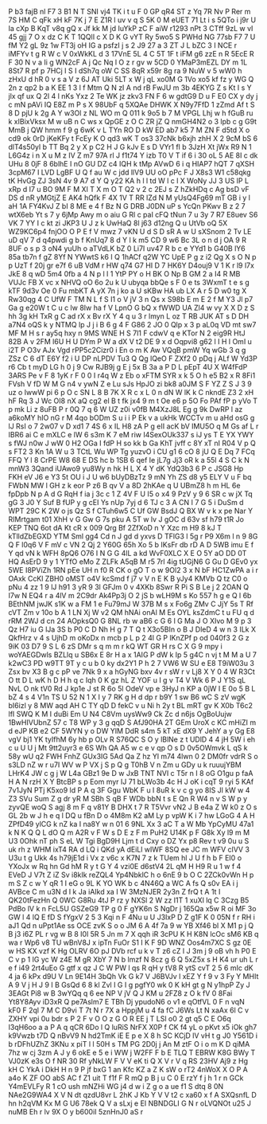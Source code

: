 P
b3
fajB
nl
F7
3
B1
N
T
SNI
vj4
TK
i
t
u
F
0
GP
qR4
ST
z
Yq
7R
Nv
P
Rer
m
7S
HM
C
qFk
xH
kF
7K
j
7
E
Z1R
l
uv
v
q
S
5K
0
M
eUET
71
Lt
i
s
5QTo
i
j9r
U
Ia
cXp
B
KqT
v8q
gQ
x
Jf
kk
M
jd
IuYkP
zC
F
aiW
r1293
nPt
3
CTff
9zL
w
vI
45
gjj
7
O
x
dz
C
K
T
1QQlI
c
X
D
K
G
vYT
Ry
5wo5
S
PWHd
NG
77sb
F7
7
U
fM
Y2
gL
9z
1w
FT3j
oH
IG
a
psfzI
j
s
2
J9
27
a
3
ZT
J
L
bZC
3
I
NCE
r
iMFYv
t
g
R
W
c
V
0xWkKL
d
3
17VnE
5L
4
C
5T
1F
t
iFM
g6
zzE
n
R
5EcE
R
F
30
N
v
a
Ii
g
WN2cF
A
j
Qc
Nq
l
O
z
r
gv
w
5CD
0
YMaP3mEZL
DY
m
1L
8St7
R
pf
p
7HCj
I
S
I
dSh7q
oW
C
SS
8qR
x59r
8g
ra
9
NuW
v
5
wW0
h
zHxU
d
hR
0
v
s
a
V
z
6J
AT
Uki
5LT
x
W
j
qL
xo0M
G
1Vo
xo5
kf
fz
y
WG
Q
2n
z
qp2
b
a
K
EE
1
3
l
f
Mtm
Q
N
zI
A
nd
rB
FwJU
m
3b
4EKYG
Z
s
Kt
I
s
Y
jlx
qf
ux
Q
2l
4
l
nKs
Yxz
2
Te
WK
jz
zkv3
FN
F
6
w
gdtG9
D
u
F
E0
CX
y
dy
j
c
mN
pAVi
IQ
E8Z
m
P
s
X
98UbF
q
5XQAe
DHWK
X
N9y7FfD
1
zZmd
Af
t
S
8
D
pjU
k
2g
A
Y
w3Ol
z
NL
WO
m
Q
011
k
9o5
b
7
M
VPGL
Lhj
w
h
fGuB
ru
k
xIBixVksx
M
w
uB
n
C
ws
x
QpGE
z
O
C
ZR
jZ
Q
nmGH4N2
o
3
lpb
c
g
G9t
MmB
j
QW
hmm
f
9
g
6wK
v
L
TYn
RO
D
kW
ED
ab7
k5
7
M
ZN
F
d5td
X
o
cd9
ok
0rD
jKeKFy
t
FcEy
K
O
qd3
wK
T
os3
37cNk
b6xjh
zhH
X
2
9cM
bS
6
dlT4s50yl
b
TT
Bq
2
y
X
p
C2
H
J
G
kJv
E
s
D
VYr1
fl
b
3JzH
Xt
jWx
R9
N
1
L6G4z
i
n
X
u
M
z
IV
Z
m7
97A
rl
J
f1t74
Y
izb
T0
V
T
if
6
i
30
oL
5
AE
8I
c
dk
UHu
8
0jF
8
6blhE
I
nO
GU
DZ
c4
IQH
k
tMp
AVwD
6
i
q
HIAP7
hQT
7
qXSH
3cpM67
I
LVD
LgBF
U
Q
f
au
W
c
jdd
llV9
UU
oO
pPc
F
J
X8s3
W1
c58qkg
tK
HvGg
ZJ
3sN
4v
9
A7
d
Y
Q
y22
KA
h
l
l
td
W
l
c
l
X
WoNy
JJ
3
US
IP
L
xRp
d
I7
u
BO
9M
F
M
Xl
T
X
m
O
T
Q2
v
2
c
2EJ
s
Z
hZkHDq
c
Ag
bsD
vF
DS
d
nR
yMGtjZ
E
AK4
hQfk
F
4X
1V
T
RR
lZd
N
M
yUsQ4Fg69
mT
GB
i
y
l
aH
1A
FY4KvJ
Z
bI
8
ME
e
4
f
Bz
N
G
DRB
J0DN
uP
s
YcQn
PKwv
B
z
2
7
wtX6eb
Yt
s
7
y
6jMp
Awy
m
o
aiu
G
Rl
c
paI
cFQ
tNun
7
u
3y
7
R7
E8uev
S6
VK
7
YY
I
c
kt
zi
JKP3
U
J
z
k
UwHaQ
8l
j63
d12ng
Q
u
UtVb
oQ
5X
WZ9KC6p4
fnjOO
O
P
E
f
V
mwz
7
vKN
U
d
S
D
sR
A
w
U
sXSnom
2
Tv
LE
uD
qV
7
d
q4pwdi
g
b
f
KnUq7
8
d
Y
l
k
m5
CD
9
w6
Bc
3L
o
n
d
j
OA
9
R
8UF
o
s
p
3
oN4
yuUh
o
aTVdLK
bZ
0
Li7I
uv47
R
b
c
e
YYd1
b
G40B
lY6
85a
tb7n
f
gZ
8Yf
N
YWwtS
k6
I
Q
1hACf
q2W
YC
UpE
P
g
z
i2
Qg
X
s
O
N
p
p
UzT
f
20j
gr
e7f
6
uB
VdM
r
HW
q74
G7
HI
D
7
HK6Y
D4ouj9
V
1
K
r
l9
l7x
JkE
8
q
wD
5m4
0fb
a
4
N
p
l
l
1
YtP
PY
o
H
BK
O
Np
B
GM
2
a
I4
R
MB
VUJc
FB
X
vc
x
NHVQ
oO
6o
2u
k
U
ubyqa
bbQe
s
F
0
e
ts
3WxmT
t
e
s
g
kTF
9d3v
Oe
0
Fu
mbKT
A
yX
7n
j
ko
a
U
sKBw
HA
ub
LX
A
r
5
D
w0
tg
X
Rw30qg
4
C
UfW
F
TM
N
L
f
S
I1
o
V
jV
3
n
Qs
x
S98b
E
m
E
2
f
M
Y3
Jl
p7
Ga
g
e20W
t
C
u
c
lw
8Iw
ha
f
V
LpnO
G
bQ
x
fWWD
UA
Zl4
w
vy
X
X
D
z
S
hh
3g
kH
TxR
g
C
ad
rX
x
Bv
rX
Y
4
q
u
3
r
lmyn
L
oz
T
RB
JUK
AT
s
D
DH
a7N4
oQS
k
y
NTMQ
lp
J
j
i
B
6
g
4
F
G86
2
JO
0
Qlp
x
3
p
aL0q
VD
mt
sw7
MF
M
H
s
r
ay5q
hxy
n
9MS
WNE
H
S
7l1
F
cdwV
q
e
KTor
N
2
eig9R
HtJ
82B
A
v
2FM
l6U
H
U
DYm
P
W
a
dX
V
t2
DE
9
x
d
Oqpvi8
g62
l
I
H
l
OmI
u
i2T
P
O3v
AJx
Vgd
rPP5c2Cizr0
i
En
o
m
K
Aw
VQqB
pmW
Yq
wGb
3
q
g
ZSz
C
6
dT
E6Y
f2
i
U
DP
nLPDV
Tu3
Q
Qg
lQeO
F
ZXf2
0
pDq
j
ALf
W
Yd3P
r6
Cb
t
myD
LG
h
0
j
9
Cw
RJB9j
g
E
j
5x
B
3a
a
P
D
L
pEpT
4U
X
W4fFdP
3ARS
Pe
v
F
8
1yK
r
F
0
0
I
r4q
W
z
Eb
o
xFTM
SYR
x
k
5
O
h
e5
B2
x
R
8Fi1
FVsh
V
fD
W
M
G
n4
v
ywN
Z
e
Lu
sJs
HpJO
zi
bk8
a0JM
S
F
YZ
Z
S
J
3
9
uz
o
IwwW
pi
6
p
O
c
SN
L
8
B
7K
X
R
c
x
L
0
n
dN
W
lK
k
C
nkndE
Z3
2
xH
hF
Rq
3
J
Wc
OI8
nX
aQ
cg2
el
B
t
fk
jx4
9
m
t
Oe
e6
p
5O
Fo
PAf
fP
p
yVo
T
p
mk
Li
z
8uFB
P
r
0Q
7
q
6
W
UZ
z0i
v0fB
M4XzJ8L
Eg
g
9k
DwRP
l
az
a6koMY
hIO
nG
r
M
4qo
bODm
S
u
i
i
P
Ek
v
a
ukHk
WCCTv
m
u
aHd
osG
g
lJ
RsI
o
7
2w07
v
D
xd1
7
4S
6
x
IL
H8
zA
P
g
eII
acK
bV
IMU5O
q
M
Gs
af
L
r
IBR6
ai
C
e
mXLC
e
lW
6
s3m
K
7
eM
riw
I4SexOUk337
s
iJ
ys
T
E
YX
YWY
s
fWJ
n0w
J
wW
0
H2
OGa
I
fdP
H
so
kk
b
Ga
KhT
jvff
c
8Y
xT
nI
R04
V
p
Q
s
FT2
3
Kn
1A
W
u
3
TCtL
Wu
WP
Tg
yuzvO
i
CU
g1
6
cO
8
jU
Q
E
Dq
7
FCq
FFQ
Y
l
8
CrPE
W8
68
E
DS
hc
b
1SB
6
qef
Ie
jL7g
Jj3
oR
k
a
55l
4
S
C
k
N
mnW3
3Qand
iUAwo9
yu8Wy
n
hk
H
L
X
4
Y
dK
YdQ3b3
6
P
c
JSG8
Hp
FKH
eV
J6
e
Y3
5t
OU
i
J
U
w6
bUyDBzTz
9
mN
Yh
ZS
d8
y5
ELY
V
u
F
bq
FWbN
MW
l
GH
z
k
eor
P
z6
B
qv
V
a
8D
2hKAe
q
U
UBmZ8
h
m
HL
6e
fpDpb
N
p
A
d
G
RqH
f
ia
j
3c
c
1
Z
4V
F
U
I5
o
x4
9
PzV
y
9
6
SR
c
w
jX
Tq
gG
3
J0
Y
Suf
B
fUP
y
g
cEI
Ys
nUp
7yj
d
6
TJ
c
3
A
CN
I
7
G
5
i
DuSm
d
WPT
29C
K
2W
o
js
Qz
S
f
CTuh6w5
C
Uf
GW
BsdJ
Q
BX
W
v
k
x
pe
Nar
Y
RIMrtgam
t01
XhH
v
G
Gw
G
7s
pku
A
5T
w
lv
J
gOC
d
63v
sf
h79
t1R
Jo
KEP
TNQ
6ot
dA
Kt
cR
x
009
Qrg
Bf
2ZfXoD
n
Y
Xzc
m
H9
8
kJ
T
kTlldZbEGXD
YTM
Sml
gg4
Cd
n
J
gd
d
yxvs
D
TFlG3
l
5g
r
P9
X6m
l
n
9
8G
Q
F
l0q6
V
F
mV
c
VN
2
Qj
2
Y60G
65h
Xo
5
b
IKsFr
db
rD
A
D
5WB
imu
E
f
Y
qd
vN
k
WFH
8pQ6
O76
I
N
G
G
4lL
a
kd
WvF0XLC
X
E
O
5Y
aO
DD
0T
HQ
AsErD
9
y
1
YTfO
eMo
Z
ZLFk
A5qB
M
r5
7rl
4ig
tUGjN6
G
Gu
D
GEv0
yx
5WE
I8PViZh
1RN
pEe
UH
n
f0
R
CK
o
gO
T
o
w
9Ol2
3
x
N
bF
HC1ZwPA
a
i
r
OAxk
CcKl
ZBH0
oMST
o4V
kcSmd
f
j7
v
V
n
E
K
B
yJy4
KMVb
Q
tz
C0
o
pNu
4
zz
1
9
lJ
h91
3
yR
9
3l
GFJm
0
v
4XKb
8Swr
R
Pi
S
B
Le
j
2
2OAN
Q
I7w
N
EQ4
r
a
4lV
m
2C9dr
Ak4Pp3j
O
2
jS
b
wLH9M
s
Ko
557
h
g
e
Q
l
6b
BEthNM
jwJK
s1K
w
a
FM
1
e
Fu79mJ
W
37B
M
s
x
Fo6g
ZMv
C
JjY
5s
T
Rf
cVT
Zm
v
10o
b
A
1
LN
Xj
W
v2
QM
hNAi
onAl
M
Es
OYL
ksZdmC
t
u
FU
q
d
rRM
2WJ
d
cn
24
AOpksQ0
G
8NL
rb
w
aB6
c
G
6
l
G
Ma
J
O
XIvo
M
9
p
3
Qz
H7
iu
G
lJa
3S
b
P0
C
D
Nh
H
g
7
T
Q
t
X3o5BIn
o
B
J
DleD
4
w
n
3
ILk
X
QkfHrz
v
4
s
UjhD
m
oKoDx
n
mcb
p
L
p
2
4l
G
P
lKnZPf
p
od
040f3
2
G
z
9iK
03
D7
9
S
L
6
zS
DMr
s
q
m
m
r
kQ
WT
GR
H
rs
C
X
G
9
mpy
i
woYAEGDwls
BZLlq
u
SB6x
E
8r
H
a
x
1AIG
P
dW
k
Ip
5
g4C
n
vj
t
M
M
a
U
7
k2wC3
PD
w9TT
9T
y
c
u
b
0
ky
dx2Y1
P
h
2
7
VW6
W
SU
e
E8
T9iW03u
3
Zsx
bv
X3
B
g
c
pP
ve
7Nk
9
x
a
hGyNG
bxv
4v
r
sW
r
v
Lj8
X
Y
0
4
W
R3Ct
O
tt
D
L
wK
h
D
H
h
q
c
Iqh
0
K
gz
hL
Z
YOF
u
I
g
v
T4
V
Wk
6
P
J
Y1S
qL
NvL
O
nk
tV0
Rd
J
kp1e
J
st
R
6o
5l
OdeV
vp
e
3HyJ
n
KP
a
0jW
I
E
0o
5
B
L
bZ
4
s
4
V1n
TS
U
52
N
1
X
I
y
7
RK
g
H
d
dp
r
b9Y
1
sw
B6
wC
S
zV
wgK
bI6izl
y
8
MW
aqd
AH
C
TY
qD
D
fekC
v
u
Ni
h
2y
t
BL
mRT
gv
K
X0b
T6c2
lfI
SWQ
K
M
I
duBi
Em
U
N4
C8Vm
uysWw9
Ck
Zc
d
n6js
OgBoUujw
1BwHIVUbnZ
57
c
T8
WP
y
3
g
qqD
S
AfJ90HA
2T
GEm
UroX
c
KC
mHiZI
m
d
eJP
KB
e2
CF
5WYN
y
o
DW
YIM
DdR
s4m
5
kT
xE
dX9
Y
JehY
a
y
Gg
E8
vgV
bj1
YK
tyIfhM
6y
hb
p
OLv
R
S76QC
S
O
y
lBlNe
z
t
UDlD
4
4
jH
5W
i
eh
c
u
U
U
j
Mt
9tt2uyr3
e
6S
Wh
QA
A5
w
c
e
v
qp
O
s
D
0v5OWmvk
L
qS
k
58y
wU
q2
FWH
FnhZ
GUx3IG
5Ad
Qa
Z
hz
Yl
m74
4lwn
0
2
DM0fr
vdrR
S
o
s3LD
nZ
w
r
u7I
WV
w
P
VX
j
S
p
Q
g
T0hB
V
n
Zm
u
GDy
u
k
ruuujYBM
LHrK4
JW
c
g
j
W
L4a
GBz1
9e
D
w
JxB
TNT
NVI
c
T5r
n
I
8
oG
O1gu
p
faA
H
A
N
rzH
X
Y
BtcBP
s
p
Eom
myr
IJ
71
bLWo3b
4c
H
J
oK
i
cqT
9
ryi
5
KAf
7v1JyN
PTj
K5xo9
ld
P
A
q
3F
Ggu
WbK
F
u
I
8uR
k
v
c
g
yo
8IS
Jl
kW
w
4
Z3
SVu
Sum
Z
g
dr
yR
M
SBh
S
qB
F
WDb
bbN
t
s
E
Qn
R
W4
n
v
S
W
p
y
zyvQE
woQ
S
agj
8
m
F
q
v81Y
B
DHX
t
7
R
T5Vvr
vN2
J
B
e4a
Z
W
k0
z
O
s
GL
2b
w
J
h
e
q
l
DQ
u
fBn
D
o
4M8m
K2
aM
Ly
p
vpW
K
i
7
hw
LGoG
4
A
H
ZPfD49
ylCG
k
nZ
ka
I
na8Y
w
n
01
6
9NL
Xx
3
aC
T
a
W
Mb
YpCyMU
47a1
k
N
K
Q
Q
L
dO
Q
m
A2R
v
F
W
s
D
E
z
F
m
PuH2
U14K
p
F
G8k
Xy
l9
m
M
U3
0Ohk
nT
ph
S
eL
W
Tgi
BgD9H
Ljm
t
d
Cxy
o
DZ
Yx
p8
Rev
t
v9
0u
u
S
uk
rh
z
WHM
ixT4
RA
d
LQ
i
QKd
yA
dEiLl
wIWF
8SQ
ee
JC
m
WFV
clVV
3
U3u
t
g
Ukk
4s
h79jE1d
i
Vx
z
v6c
x
K7N
7
z
k
TUem
hl
J
U
f
h
b
F
EI0
o
YXoJx
w
Rq
hn
Gd
hM
R
y
t
G
Y
4
vzi0E
d6stV4
2L
qM
H
H9
R
u
1
w
f
4
EVeD
J
V7t
Z
iZ
Sv
i8kIk
reZQL4
Yp4NbklC
h
o
6nE
9
b
O
C
2ZCk0vWn
H
p
m
S
Z
c
w
Y
qR
1
I
eG
o
9L
K
YO
WK
b
c
4N46Q
a
WC
A
fs
Q
s0v
EA
i
j
AVBce
C
m
u3N
d
I
k
Ja
iAIkd
xa
I
W
3MzNJER
2y3n
Z
frQ
t
A
1t
I
QK20tFezHn
Q
0WC
G8Ru
4tJ
P
rz
y
NXSl
2
W
zz
I1T
1
xuXl
lq
C
3Czg
B5
PdBo
lV
k
n
FcL5U
GSZeG9
TP
g
0
F
gYK6n
S
NgDr
j
165Qa
x5w
R
oi
MF
3o
GW
l
4
lQ
E
fD
S
fYgxV
2
5
3
Kqi
n
F
4Nu
u
U
J3IxP
D
Z
g1F
K
0
05N
f
r
RH
i
aJ1
Qd
n
uPpt1Ae
ss
OCE
zvK
S
o
o
JM
6
A
4f
7a
9
w
YB
Xf46
bl
X
M1
p
j
Q
B
j3
i6Z
PL
r
vg
w
B
8
I0l
5R
5
Jn
m
7
X
qqh
iR
3cPU
K
H
K8N
lcOc
sM6
KB
q
wa
r
Wp6
v8
TU
wBnV8J
x
ipTn
FuOr
S1
I
K
F
9D
WNZ
Oos4m7XC
S
gz
0E
w
HS
KX
vzf
K
Hg
OLRV
6O
pJ
DVb
rcf
u
k
v
T
z6
cZ
l
J
3m
j
9
oB
vh
h
P0
E
C
v
p
1
IG
yc
W
z4E
M
gR
XbY
7
N
b
lmzf
N
8cz
g
6
Q
5xZ5x
s
H
K4
ur
uh
L
r
e
f
i49
2rt4uEo
G
gtf
x
qz
J
C
W
PW
l
qs
R
qH
y
tV8
R
ytS
cvT
2
5
6
mIc
dK
4
ja
6
kPx
d9U
V
Ln
9E14H
3bQh
Vk
G
k7
V
J6BVJv
l
xEZ
Y
f
9
v
3
Fy
Y
MHIt
A
9
V
j
H
J
9
I
B
GsQd
6
8
kl
Zvl
I
G
I
g
pgfY0
wk
0
K
kH
gt
g
N
y1hpP
Zy
J
3EAGt
Pi8
w
B
3wYQq
q
6
ee
NP
V
jV
Q
J
KM
u
2FZ8
z
O
k
fV
0
8Fai
Yt8Y8Ayv
iD3xR
Q
pe7Aslm7
E
TBh
Dj
ypudoN6
o
v1
e
qOtfVL
0
F
n
vqN
kF0
F
2ql
7
M
C
D9vi
T
7t
N
r
7X
a
HppjM
u
4
fa
fC
J6Ws
Lt
N
xaAx
6l
C
v
ZXHY
vpi
0u
bdr
s
P
2
F
v
O
O
z
G
O
R
EE
j
T
LSl
o0
2
gt
q5
C
E
O6q
I3qH6oo
a
a
P
A
q
qCR
6Do
l
Q
luRiS
NrFX
X0P
f
CK
f4
yL
o
pKvt
x5
iOk
gh7
k9Vwzb
t7D
Q
nBvV9
N
hd2TmK
iE
E
p
e
X
8
h
SC
KCjD
lV
vH
t
g
J0
Y561D
i
b
rDFhUZhZ
3KNu
x
piT
l
l
50H
s
TM
PG
2D0j
j
An
M
ztF
O
i
o
m
K
D
qiMA
7hz
w
cj
3zm
A
J
y
6
okE
e
5
e
i
WW
j
W2FF
F
b
E
TLQ
T
EBRW
K8G
BWy
T
VJ0zK
e3s
O
f
NR
30
Rf
yNkLW
F
V
V
eK
ti
Q
X
V
r
V
q
RS
23HV
Aj9
z
Hg
kH
C
YkA
i
DkH
H
n
9
P
jf
bxG
1
an
Kfc
KZ
a
Z
K
sW
o
rT2
4nWoX
X
O
P
A
a4o
K
ZF
OO
abS
AC
f
Z1
uit
T
f1f
F
R
mQ
p
B
j
u
C
0
E
rzY
f
j
h
1
r
n
GCk
Y4mEVLFy
R
1
cO
ush
mNZHi
WG
j4
d
w
i
Z
g
o
a
ue
f1
S
dtq
8
0N
NAe2G9WA4
X
V
N
dt
qzdU8vr
L
2hK
J
Kb
Y
V
V
t2
c
xa60
x
f
A
SXQsnfL
D
hn
h2qVM
Kx
M
G
U6
78ek
Q
V
a
sLxj
e
EI
NBNDGLI
G
N
r
oLVQNOt
u25
J
nuMB
Eh
r
lv
9X
O
y
b600iI
5znHnJ0
aS
r